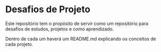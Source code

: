 # Desafios de Projeto

Este repositório tem o propósito de servir como um repositório para desafios de estudos, projetos e como aprendizado.

Dentro de cada um haverá um README.md explicando os conceitos de cada projeto.
